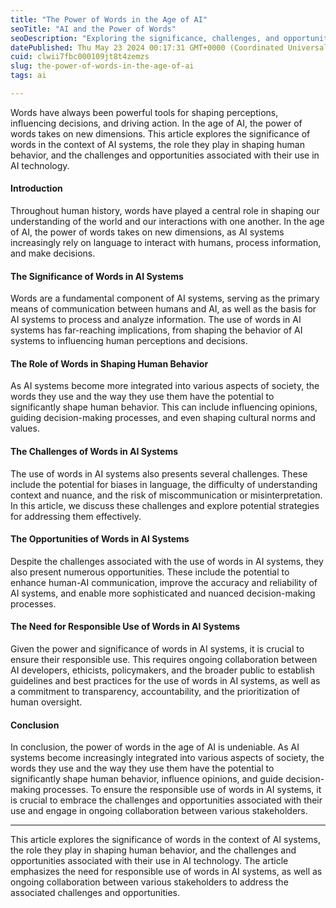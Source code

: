 ```yaml
---
title: "The Power of Words in the Age of AI"
seoTitle: "AI and the Power of Words"
seoDescription: "Exploring the significance, challenges, and opportunities of words in AI systems and their impact on human behavior"
datePublished: Thu May 23 2024 00:17:31 GMT+0000 (Coordinated Universal Time)
cuid: clwii7fbc000109jt8t4zemzs
slug: the-power-of-words-in-the-age-of-ai
tags: ai

---
```


Words have always been powerful tools for shaping perceptions, influencing decisions, and driving action. In the age of AI, the power of words takes on new dimensions. This article explores the significance of words in the context of AI systems, the role they play in shaping human behavior, and the challenges and opportunities associated with their use in AI technology.

#### Introduction

Throughout human history, words have played a central role in shaping our understanding of the world and our interactions with one another. In the age of AI, the power of words takes on new dimensions, as AI systems increasingly rely on language to interact with humans, process information, and make decisions.

#### The Significance of Words in AI Systems

Words are a fundamental component of AI systems, serving as the primary means of communication between humans and AI, as well as the basis for AI systems to process and analyze information. The use of words in AI systems has far-reaching implications, from shaping the behavior of AI systems to influencing human perceptions and decisions.

#### The Role of Words in Shaping Human Behavior

As AI systems become more integrated into various aspects of society, the words they use and the way they use them have the potential to significantly shape human behavior. This can include influencing opinions, guiding decision-making processes, and even shaping cultural norms and values.

#### The Challenges of Words in AI Systems

The use of words in AI systems also presents several challenges. These include the potential for biases in language, the difficulty of understanding context and nuance, and the risk of miscommunication or misinterpretation. In this article, we discuss these challenges and explore potential strategies for addressing them effectively.

#### The Opportunities of Words in AI Systems

Despite the challenges associated with the use of words in AI systems, they also present numerous opportunities. These include the potential to enhance human-AI communication, improve the accuracy and reliability of AI systems, and enable more sophisticated and nuanced decision-making processes.

#### The Need for Responsible Use of Words in AI Systems

Given the power and significance of words in AI systems, it is crucial to ensure their responsible use. This requires ongoing collaboration between AI developers, ethicists, policymakers, and the broader public to establish guidelines and best practices for the use of words in AI systems, as well as a commitment to transparency, accountability, and the prioritization of human oversight.

#### Conclusion

In conclusion, the power of words in the age of AI is undeniable. As AI systems become increasingly integrated into various aspects of society, the words they use and the way they use them have the potential to significantly shape human behavior, influence opinions, and guide decision-making processes. To ensure the responsible use of words in AI systems, it is crucial to embrace the challenges and opportunities associated with their use and engage in ongoing collaboration between various stakeholders.

---

This article explores the significance of words in the context of AI systems, the role they play in shaping human behavior, and the challenges and opportunities associated with their use in AI technology. The article emphasizes the need for responsible use of words in AI systems, as well as ongoing collaboration between various stakeholders to address the associated challenges and opportunities.